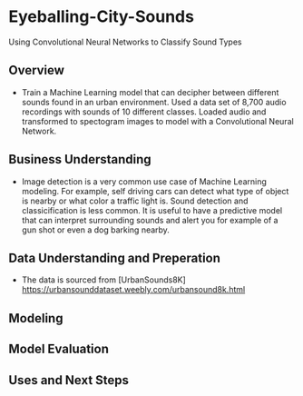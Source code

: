 # Eyeballing-City-Sounds
Using Convolutional Neural Networks to Classify Sound Types

## Overview
- Train a Machine Learning model that can decipher between different sounds found in an urban environment. Used a data set of 8,700 audio recordings with sounds of 10 different classes. Loaded audio and transformed to spectogram images to model with a Convolutional Neural Network.

## Business Understanding
- Image detection is a very common use case of Machine Learning modeling. For example, self driving cars can detect what type of object is nearby or what color a traffic light is. Sound detection and classicification is less common. It is useful to have a predictive model that can interpret surrounding sounds and alert you for example of a gun shot or even a dog barking nearby.

## Data Understanding and Preperation
- The data is sourced from [UrbanSounds8K] https://urbansounddataset.weebly.com/urbansound8k.html
  
## Modeling

## Model Evaluation

## Uses and Next Steps









